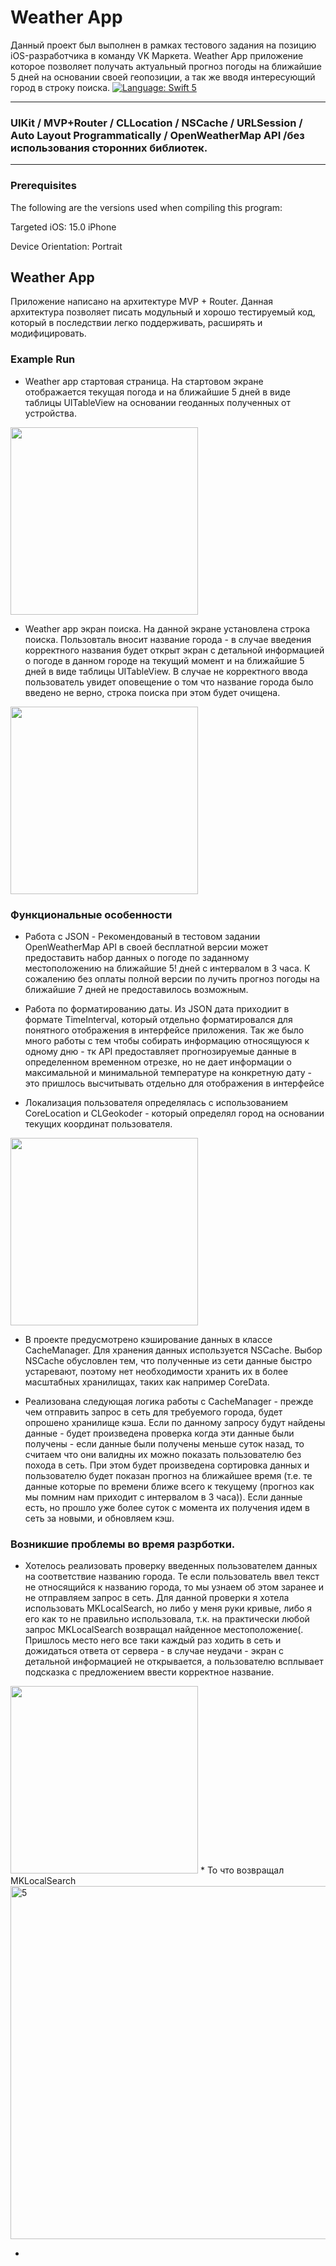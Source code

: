 # Weather App

Данный проект был выполнен в рамках тестового задания на позицию iOS-разработчика в команду VK Маркета. 
Weather App приложение которое позволяет получать актуальный прогноз погоды на ближайшие 5 дней на основании своей геопозиции, а так же вводя интересующий город в строку поиска.
<a href="https://developer.apple.com/swift" target="_blank"><img src="https://img.shields.io/badge/Language-Swift_5-blueviolet.svg" alt="Language: Swift 5" /></a>

___
### UIKit / MVP+Router / CLLocation / NSCache / URLSession / Auto Layout Programmatically / OpenWeatherMap API /без использования сторонних библиотек.
___

### Prerequisites

The following are the versions used when compiling this program:

Targeted iOS: 15.0 iPhone

Device Orientation: Portrait

## Weather App

Приложение написано на архитектуре MVP + Router. Данная архитектура позволяет писать модульный и хорошо тестируемый код, который в последствии легко поддерживать, расширять и модифицировать. 


### Example Run

* Weather app стартовая страница.
На стартовом экране отображается текущая погода и на ближайшие 5 дней в виде таблицы UITableView на основании геоданных полученных от устройства.  
<img src="https://github.com/InnaStepanova/Weather/assets/69930650/f7c8cc92-7f66-498f-bc8a-9724f7d01e20)" width="300">

* Weather app экран поиска.
На данной экране установлена строка поиска. Пользовталь вносит название города - в случае введения корректного названия будет открыт экран с детальной информацией о погоде в данном городе на текущий момент и на ближайшие 5 дней в виде таблицы UITableView. В случае не корректного ввода пользователь увидет оповещение о том что название города было введено не верно, строка поиска при этом будет очищена. 
<img src="https://github.com/InnaStepanova/Weather/assets/69930650/c9aac90e-de84-47b8-841e-9119c352414d)" width="300">


### Функциональные особенности
* Работа с JSON - Рекомендованый в тестовом задании OpenWeatherMap API в своей бесплатной версии может предоставить набор данных о погоде по заданному местоположению на ближайшие 5! дней с интервалом в 3 часа. К сожалению без оплаты полной версии по лучить прогноз погоды на ближайшие 7 дней не предоставилось возможным. 

* Работа по форматированию даты. Из JSON дата приходиит в формате TimeInterval, который отдельно форматировался для понятного отображения в интерфейсе приложения. Так же было много работы с тем чтобы собирать информацию относящуюся к одному дню - тк API предоставляет прогнозируемые данные в определенном временном отрезке, но не дает информации о максимальной и минимальной температуре на конкретную дату - это пришлось высчитывать отдельно для отображения в интерфейсе

* Локализация пользователя определялась с использованием CoreLocation и CLGeokoder - который определял город на основании текущих координат пользователя.
<img src="https://github.com/InnaStepanova/Weather/assets/69930650/b378026a-4e90-4af3-9ea8-1ea020ac3c9f)" width="300">

* В проекте предусмотрено кэширование данных в классе CacheManager. Для хранения данных используется NSCache. Выбор NSCache обусловлен тем, что полученные из сети данные быстро устаревают, поэтому нет необходимости хранить их в более масштабных хранилищах, таких как например CoreData.    

* Реализована следующая логика работы с CacheManager - прежде чем отправить запрос в сеть для требуемого города, будет опрошено хранилище кэша. Если по данному запросу будут найдены данные - будет произведена проверка когда эти данные были получены - если данные были получены меньше суток назад, то считаем что они валидны их можно показать пользователю без похода в сеть. При этом будет произведена сортировка данных и пользователю будет показан прогноз на ближайшее время (т.е. те данные которые по времени ближе всего к текущему (прогноз как мы помним нам приходит с интервалом в 3 часа)). Если данные есть, но прошло уже более суток с момента их получения идем в сеть за новыми, и обновляем кэш.

### Возникшие проблемы во время разрботки. 
* Хотелось реализовать проверку введенных пользователем данных на соответствие названию города. Те если пользователь ввел текст не относящийся к названию города, то мы узнаем об этом заранее и не отправляем запрос в сеть. Для данной проверки я хотела использовать MKLocalSearch, но либо у меня руки кривые, либо я его как то не правильно использовала, т.к. на практически любой запрос MKLocalSearch возвращал найденное местоположение(. Пришлось место него все таки каждый раз ходить в сеть и дожидаться ответа от сервера - в случае неудачи - экран с детальной информацией не открывается, а пользователю всплывает подсказка с предложением ввести корректное название.
<img src="https://github.com/InnaStepanova/Weather/assets/69930650/adeaf1fa-e4fe-4bf3-b68c-65727218d922)" width="300">
* То что возвращал MKLocalSearch
<img width="565" alt="5" src="https://github.com/InnaStepanova/Weather/assets/69930650/cfd09db5-7fe1-416b-a711-dd0a19e8dfd3">

* 
